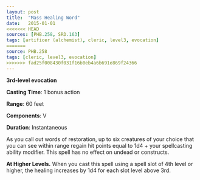 ```yaml
---
layout: post
title:  "Mass Healing Word"
date:   2015-01-01
<<<<<<< HEAD
sources: [PHB.258, SRD.163]
tags: [artificer (alchemist), cleric, level3, evocation]
=======
source: PHB.258
tags: [cleric, level3, evocation]
>>>>>>> fad25f008430f031f16b0eb4a6b691e869f24366
---
```


**3rd-level evocation**

**Casting Time**: 1 bonus action

**Range**: 60 feet

**Components**: V

**Duration**: Instantaneous

As you call out words of restoration, up to six creatures of your choice that you can see within range regain hit points equal to 1d4 + your spellcasting ability modifier. This spell has no effect on undead or constructs.

**At Higher Levels.** When you cast this spell using a spell slot of 4th level or higher, the healing increases by 1d4 for each slot level above 3rd.
